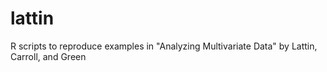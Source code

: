 # lattin
R scripts to reproduce examples in "Analyzing Multivariate Data" by Lattin, Carroll, and Green
